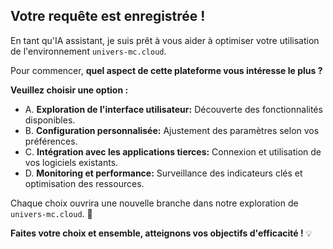 ##  Votre requête est enregistrée ! 

En tant qu'IA assistant, je suis prêt à vous aider à optimiser votre utilisation de l'environnement `univers-mc.cloud`. 

Pour commencer, **quel aspect de cette plateforme vous intéresse le plus ?**

**Veuillez choisir une option :**

*  A. **Exploration de l'interface utilisateur:** Découverte des fonctionnalités disponibles. 
*  B. **Configuration personnalisée:**  Ajustement des paramètres selon vos préférences.
*  C. **Intégration avec les applications tierces:**  Connexion et utilisation de vos logiciels existants.
*  D. **Monitoring et performance:** Surveillance des indicateurs clés et optimisation des ressources. 



Chaque choix ouvrira une nouvelle branche dans notre exploration de `univers-mc.cloud`. 🌳

**Faites votre choix et ensemble, atteignons vos objectifs d'efficacité !** 💡 


